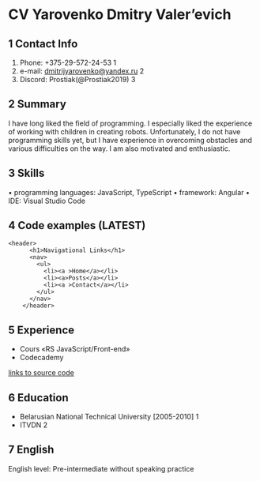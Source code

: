  
# CV Yarovenko Dmitry Valer’evich #

## 1 Contact Info ##

1. Phone: +375-29-572-24-53 1
2. e-mail: dmitrijyarovenko@yandex.ru 2
3. Discord: Prostiak(@Prostiak2019) 3

## 2 Summary ##

I have long liked the field of programming. 
I especially liked the experience of working with children in creating robots.
Unfortunately, I do not have programming skills yet,
but I have experience in overcoming obstacles and various difficulties on the way.
I am also motivated and enthusiastic.

## 3 Skills ##

•	programming languages: JavaScript, TypeScript
•	framework: Angular
•	IDE: Visual Studio Code

## 4 Code examples (LATEST) ##

```
<header>
      <h1>Navigational Links</h1>
      <nav>
        <ul>
          <li><a >Home</a></li>
          <li><a>Posts</a></li>
          <li><a >Contact</a></li>
        </ul>
      </nav>
    </header>
```

## 5 Experience ##

-	Cours «RS JavaScript/Front-end» 
-	Codecademy  

[links to source code](https://www.codecademy.com/courses/learn-html/lessons/semantic-html/exercises/review?action=resume_content_item)

## 6 Education ##

*	Belarusian National Technical University [2005-2010] 1
*	ITVDN 2

## 7 English ##

English level: Pre-intermediate without speaking practice